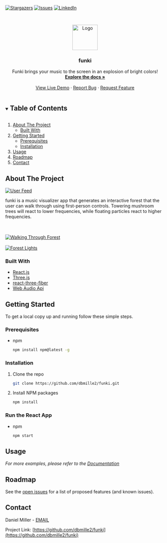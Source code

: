 [![Stargazers][stars-shield]][stars-url]
[![Issues][issues-shield]][issues-url]
[![LinkedIn][linkedin-shield]][linkedin-url]



<!-- PROJECT LOGO -->
<br />
<p align="center">
  <a href="https://github.com/dbmille2/funki">
    <img src="public/favicon.ico" alt="Logo" width="80" height="80">
  </a>

  <h3 align="center">funki</h3>

  <p align="center">
    Funki brings your music to the screen in an explosion of bright colors!
    <br />
    <a href="https://github.com/dbmille2/funki"><strong>Explore the docs »</strong></a>
    <br />
    <br />
    <a href="https://funkiforest.herokuapp.com/">View Live Demo</a>
    ·
    <a href="https://github.com/dbmille2/funki/issues">Report Bug</a>
    ·
    <a href="https://github.com/dbmille2/funki/issues">Request Feature</a>
  </p>
</p>



<!-- TABLE OF CONTENTS -->
<details open="open">
  <summary><h2 style="display: inline-block">Table of Contents</h2></summary>
  <ol>
    <li>
      <a href="#about-the-project">About The Project</a>
      <ul>
        <li><a href="#built-with">Built With</a></li>
      </ul>
    </li>
    <li>
      <a href="#getting-started">Getting Started</a>
      <ul>
        <li><a href="#prerequisites">Prerequisites</a></li>
        <li><a href="#installation">Installation</a></li>
      </ul>
    </li>
    <li><a href="#usage">Usage</a></li>
    <li><a href="#roadmap">Roadmap</a></li>
    <li><a href="#contact">Contact</a></li>
  </ol>
</details>



<!-- ABOUT THE PROJECT -->
## About The Project

[![User Feed][product-screenshot]](http://funkiforest.herokuapp.com/)

funki is a music visualizer app that generates an interactive forest that the user can walk through using first-person controls. Towering mushroom trees will react to lower frequencies, while floating particles react to higher frequencies.

<br><br>
[![Walking Through Forest][experience-screenshot]](http://funkiforest.herokuapp.com/)
<br><br>
[![Forest Lights][lights-screenshot]](http://funkiforest.herokuapp.com/)


### Built With

* [React.js](https://reactjs.org/)
* [Three.js](https://threejs.org/)
* [react-three-fiber](https://github.com/pmndrs/react-three-fiber)
* [Web Audio Api](https://www.w3.org/TR/webaudio/)



<!-- GETTING STARTED -->
## Getting Started

To get a local copy up and running follow these simple steps.

### Prerequisites

* npm
  ```sh
  npm install npm@latest -g
  ```

### Installation

1. Clone the repo
   ```sh
   git clone https://github.com/dbmille2/funki.git
   ```
2. Install NPM packages
   ```sh
   npm install
   ```

### Run the React App

* npm
  ```sh
  npm start
  ```


<!-- USAGE EXAMPLES -->
## Usage

_For more examples, please refer to the [Documentation](https://github.com/dbmille2/funki)_



<!-- ROADMAP -->
## Roadmap

See the [open issues](https://github.com/dbmille2/funki/issues) for a list of proposed features (and known issues).



<!-- CONTACT -->
## Contact

Daniel Miller - [EMAIL](mailto:dbmiller25@gmail.com)

Project Link: [https://github.com/dbmille2/funki](https://github.com/dbmille2/funki)





<!-- MARKDOWN LINKS & IMAGES -->
[stars-shield]: https://img.shields.io/github/stars/dbmille2/funki.svg?style=for-the-badge
[stars-url]: https://github.com/dbmille2/funki/stargazers
[issues-shield]: https://img.shields.io/github/issues/dbmille2/funki.svg?style=for-the-badge
[issues-url]: https://github.com/dbmille2/funki/issues
[linkedin-shield]: https://img.shields.io/badge/-LinkedIn-black.svg?style=for-the-badge&logo=linkedin&colorB=555
[linkedin-url]: https://www.linkedin.com/in/daniel-miller-970393178/
[product-screenshot]: images/entrance.png
[experience-screenshot]: images/experience.png
[lights-screenshot]: images/lights.png
